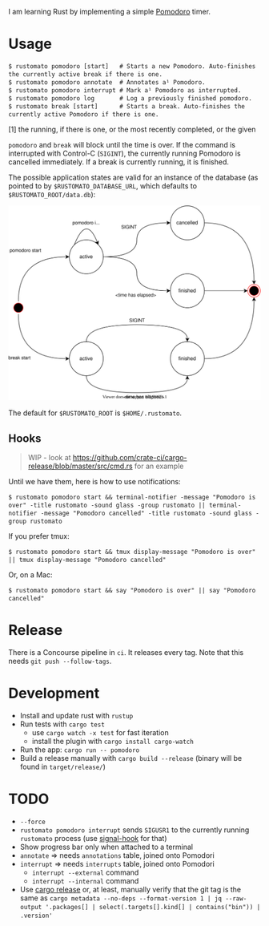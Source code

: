 I am learning Rust by implementing a simple [Pomodoro](https://en.wikipedia.org/wiki/Pomodoro_Technique) timer.

# Usage

```command
$ rustomato pomodoro [start]   # Starts a new Pomodoro. Auto-finishes the currently active break if there is one.
$ rustomato pomodoro annotate  # Annotates a¹ Pomodoro.
$ rustomato pomodoro interrupt # Mark a¹ Pomodoro as interrupted.
$ rustomato pomodoro log       # Log a previously finished pomodoro.
$ rustomato break [start]      # Starts a break. Auto-finishes the currently active Pomodoro if there is one.
```
[1] the running, if there is one, or the most recently completed, or the given

`pomodoro` and `break` will block until the time is over. If the command is interrupted with Control-C (`SIGINT`), the currently running Pomodoro is cancelled immediately. If a break is currently running, it is finished.

The possible application states are valid for an instance of the database (as pointed to by `$RUSTOMATO_DATABASE_URL`, which defaults to `$RUSTOMATO_ROOT/data.db`):

  ![Application States](doc/statemachine.drawio.svg)

The default for `$RUSTOMATO_ROOT` is `$HOME/.rustomato`.

## Hooks

> WIP - look at https://github.com/crate-ci/cargo-release/blob/master/src/cmd.rs for an example

Until we have them, here is how to use notifications:

```command
$ rustomato pomodoro start && terminal-notifier -message "Pomodoro is over" -title rustomato -sound glass -group rustomato || terminal-notifier -message "Pomodoro cancelled" -title rustomato -sound glass -group rustomato
```

If you prefer tmux:

```command
$ rustomato pomodoro start && tmux display-message "Pomodoro is over" || tmux display-message "Pomodoro cancelled"
```

Or, on a Mac:

```command
$ rustomato pomodoro start && say "Pomodoro is over" || say "Pomodoro cancelled"
```

# Release

There is a Concourse pipeline in `ci`. It releases every tag. Note that this needs `git push --follow-tags`.

# Development

* Install and update rust with `rustup`
* Run tests with `cargo test`
  - use `cargo watch -x test` for fast iteration
  - install the plugin with `cargo install cargo-watch`
* Run the app: `cargo run -- pomodoro`
* Build a release manually with `cargo build --release` (binary will be found in `target/release/`)

# TODO

* `--force`
* `rustomato pomodoro interrupt` sends `SIGUSR1` to the currently running `rustomato` process (use [signal-hook](https://crates.io/crates/signal-hook) for that)
* Show progress bar only when attached to a terminal
* `annotate` => needs `annotations` table, joined onto Pomodori
* `interrupt` => needs `interrupts` table, joined onto Pomodori
  - `interrupt --external` command
  - `interrupt --internal` command
* Use [cargo release](https://github.com/crate-ci/cargo-release) or, at least, manually verify that the git tag is the same as `cargo metadata --no-deps --format-version 1 | jq --raw-output '.packages[] | select(.targets[].kind[] | contains("bin")) | .version'`
